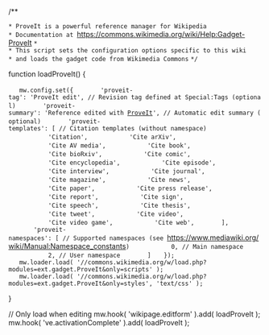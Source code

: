/\*\*

`* ProveIt is a powerful reference manager for Wikipedia`
`* Documentation at `<https://commons.wikimedia.org/wiki/Help:Gadget-ProveIt>
`*`
`* This script sets the configuration options specific to this wiki`
`* and loads the gadget code from Wikimedia Commons`
`*/`

function loadProveIt() {

`   mw.config.set({`
`       'proveit-tag': 'ProveIt edit', // Revision tag defined at Special:Tags (optional)`
`       'proveit-summary': 'Reference edited with `[`ProveIt`](https://zh.wikipedia.org/wiki/Commons:Help:Gadget-ProveIt "wikilink")`', // Automatic edit summary (optional)`
`       'proveit-templates': [ // Citation templates (without namespace)`
`           'Citation',`
`           'Cite arXiv',`
`           'Cite AV media',`
`           'Cite book',`
`           'Cite bioRxiv',`
`           'Cite comic',`
`           'Cite encyclopedia',`
`           'Cite episode',`
`           'Cite interview',`
`           'Cite journal',`
`           'Cite magazine',`
`           'Cite news',`
`           'Cite paper',`
`           'Cite press release',`
`           'Cite report',`
`           'Cite sign',`
`           'Cite speech',`
`           'Cite thesis',`
`           'Cite tweet',`
`           'Cite video',`
`           'Cite video game',`
`           'Cite web',`
`       ],`
`       'proveit-namespaces': [ // Supported namespaces (see `<https://www.mediawiki.org/wiki/Manual:Namespace_constants>`)`
`           0, // Main namespace`
`           2, // User namespace`
`       ]`
`   });`
`   mw.loader.load( '//commons.wikimedia.org/w/load.php?modules=ext.gadget.ProveIt&only=scripts' );`
`   mw.loader.load( '//commons.wikimedia.org/w/load.php?modules=ext.gadget.ProveIt&only=styles', 'text/css' );`

}

// Only load when editing mw.hook( 'wikipage.editform' ).add( loadProveIt ); mw.hook( 've.activationComplete' ).add( loadProveIt );